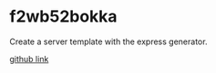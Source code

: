 # f2wb52bokka

Create a server template with the express generator.

[github link](https://github.com/Raja-shree/f2wb52bokka/tree/main)
